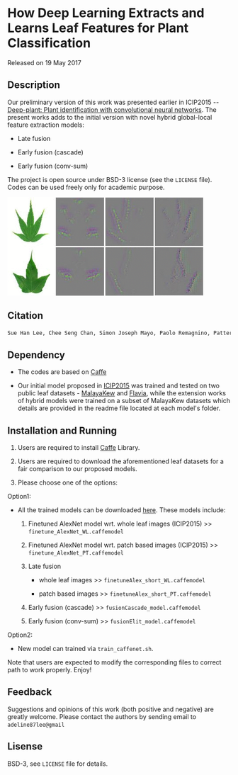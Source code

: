 
# How Deep Learning Extracts and Learns Leaf Features for Plant Classification

Released on 19 May 2017


## Description

Our preliminary version of this work was presented earlier in ICIP2015 -- [Deep-plant: Plant identification with convolutional neural networks](http://ieeexplore.ieee.org/document/7350839/). The present works adds to the initial version with novel hybrid global-local feature extraction models:

* Late fusion

* Early fusion (cascade)

* Early fusion (conv-sum)

The project is open source under BSD-3 license (see the ``` LICENSE ``` file). Codes can be used freely only for academic purpose.

![demo](GIF/DeepPlant.gif)

## Citation 
```sh
Sue Han Lee, Chee Seng Chan, Simon Joseph Mayo, Paolo Remagnino, Pattern Recognition, 2017, dOI:10.1016/j.patcog.2017.05.015
```

## Dependency

* The codes are based on [Caffe](http://caffe.berkeleyvision.org/)

* Our initial model proposed in [ICIP2015](http://ieeexplore.ieee.org/document/7350839/) was trained and tested on two public leaf datasets - [MalayaKew](http://web.fsktm.um.edu.my/~cschan/downloads_MKLeaf_dataset.html) and [Flavia](http://flavia.sourceforge.net/), while the extension works of hybrid models were trained on a subset of MalayaKew datasets which details are provided in the readme file located at each model's folder.


## Installation and Running

1. Users are required to install [Caffe](https://github.com/BVLC/caffe) Library.

2. Users are required to download the aforementioned leaf datasets for a fair comparison to our proposed models.

3. Please choose one of the options:

Option1:

* All the trained models can be downloaded [here](http://web.fsktm.um.edu.my/~cschan/source/PR2017/Model.zip). These models include:

	1. Finetuned AlexNet model wrt. whole leaf images (ICIP2015) >> ``` finetune_AlexNet_WL.caffemodel ```

	2. Finetuned AlexNet model wrt. patch based images (ICIP2015) >> ``` finetune_AlexNet_PT.caffemodel ```

	3. Late fusion
 
       * whole leaf images >> ``` finetuneAlex_short_WL.caffemodel ```
  
       * patch based images >> ``` finetuneAlex_short_PT.caffemodel ```

	4. Early fusion (cascade) >> ``` fusionCascade_model.caffemodel ```

	5. Early fusion (conv-sum) >> ``` fusionElit_model.caffemodel ```



Option2:

* New model can trained via ```train_caffenet.sh```. 


Note that users are expected to modify the corresponding files to correct path to work properly. Enjoy!


## Feedback
Suggestions and opinions of this work (both positive and negative) are greatly welcome. Please contact the authors by sending email to ``` adeline87lee@gmail ```

## Lisense
BSD-3, see ``` LICENSE ``` file for details.
